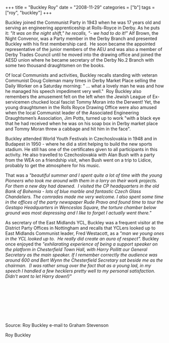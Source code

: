 +++
title = "Buckley Roy"
date = "2008-11-29"
categories = ["b"]
tags = ["roy", "buckley"]
+++

Buckley joined the Communist Party in 1943 when he was 17 years old and serving an engineering apprenticeship at Rolls-Royce in Derby. As he puts it: _"It was on the night shift," he recalls, "- we had to do it!"_ Alf Brown, the Night Convenor, was a Party member in the Derby Branch and presented Buckley with his first membership card.  He soon became the appointed representative of the junior members of the AEU and was also a member of Derby Trades Council until he moved into the drawing office and joined the AESD union where he became secretary of the Derby No.2 Branch with some two thousand draughtsmen on the books.

Of local Communists and activities, Buckley recalls standing with veteran Communist Doug Coleman many times in Derby Market Place selling the Daily Worker on a Saturday morning: " … what a lovely man he was and how he managed his speech impediment very well."  Roy Buckley also remembers the amusement felt on the left when the Jewish League of Ex-servicemen chucked local fascist Tommy Moran into the Derwent! Yet, the young draughtsmen in the Rolls Royce Drawing Office were also amused when the local Communist leader of the Associated Engineering Draughtsmen’s Association, Jim Potts, turned up to work "with a black eye that he had received when he was on his soap box in Derby market place and Tommy Moran threw a cabbage and hit him in the face".

Buckley attended World Youth Festivals in Czechoslovakia in 1948 and in Budapest in 1950 - where he did a stint helping to build the new sports stadium. He still has one of the certificates given to all participants in this activity. He also travelled to Czechoslovakia with Alan Bush with a party from the WEA on a friendship visit, when Bush went on a trip to Lidice, probably to get the atmosphere for his music.

That was a _"beautiful summer and I spent quite a lot of time with the young Pioneers who took me around with them in a lorry on their work projects.  For them a new day had dawned.  I visited the CP headquarters in the old Bank of Bohemia - lots of blue marble and fantastic Czech Glass Chandeliers. The comrades made me very welcome. I also spent some time in the offices of the party newspaper Rude Pravo and found time to tour the Gestapo Headquarters in Wenceslas Square, the torture chamber below ground was most depressing and I like to forget I actually went there."_

As secretary of the East Midlands YCL, Buckley was a frequent visitor at the District Party Offices in Nottingham and recalls that YCLers looked up to East Midlands Communist leader, Fred Westacott, as a _"man we young ones in the YCL looked up to.  He really did create an aura of respect"._ Buckley once enjoyed the _"exhilarating experience of being a support speaker on the platform in Chesterfield Town Hall, with Harry Pollitt our General Secretary as the main speaker. If I remember correctly the audience was around 600 and Bert Wynn the Chesterfield Secretary sat beside me as the chairman.  (I was rather smug over the fact that as a young lad, in my speech I handled a few hecklers pretty well to my personal satisfaction. Didn't want to let Harry down!)"_ 

 

 

 

 

Source: Roy Buckley e-mail to Graham Stevenson

Roy Buckley
